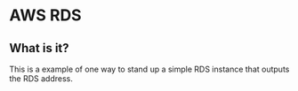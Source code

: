 # AWS RDS

## What is it?
This is a example of one way to stand up a simple RDS instance that outputs the RDS address.